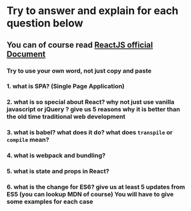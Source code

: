 # Try to answer and explain for each question below

## You can of course read <a href="https://reactjs.org/" target="_blank">ReactJS official Document</a>

### Try to use your own word, not just copy and paste

### 1. what is SPA? (Single Page Application)

### 2. what is so special about React? why not just use vanilla javascript or jQuery ? give us 5 reasons why it is better than the old time traditional web development

### 3. what is babel? what does it do? what does `transpile` or `compile` mean?

### 4. what is webpack and bundling?

### 5. what is state and props in React?

### 6. what is the change for ES6? give us at least 5 updates from ES5 (you can lookup MDN of course) You will have to give some examples for each case
